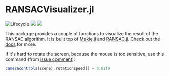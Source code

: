 # RANSACVisualizer.jl

![Lifecycle](https://img.shields.io/badge/lifecycle-experimental-orange.svg)<!--
![Lifecycle](https://img.shields.io/badge/lifecycle-maturing-blue.svg)
![Lifecycle](https://img.shields.io/badge/lifecycle-stable-green.svg)
![Lifecycle](https://img.shields.io/badge/lifecycle-retired-orange.svg)
![Lifecycle](https://img.shields.io/badge/lifecycle-archived-red.svg)
![Lifecycle](https://img.shields.io/badge/lifecycle-dormant-blue.svg) -->
[![](https://img.shields.io/badge/docs-stable-blue.svg)](https://cserteGT3.github.io/RANSACVisualizer.jl/stable)
[![](https://img.shields.io/badge/docs-dev-blue.svg)](https://cserteGT3.github.io/RANSACVisualizer.jl/dev)

This package provides a couple of functions to visualize the result of the RANSAC algorithm.
It is built top of [Makie.jl](https://github.com/JuliaPlots/Makie.jl) and [RANSAC.jl](https://github.com/cserteGT3/RANSAC.jl).
Check out the [docs](https://csertegt3.github.io/RANSACVisualizer.jl/dev/) for more.

If it's hard to rotate the screen, because the mouse is too sensitive, use this command (from [issue comment](https://github.com/JuliaPlots/Makie.jl/issues/33#issuecomment-564329940)):
```julia
cameracontrols(scene).rotationspeed[] = 0.01f0
```

